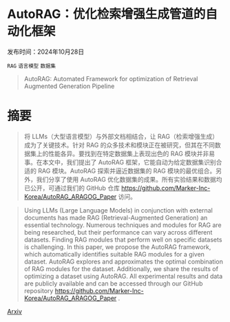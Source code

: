 # AutoRAG：优化检索增强生成管道的自动化框架

发布时间：2024年10月28日

`RAG` `语言模型` `数据集`

> AutoRAG: Automated Framework for optimization of Retrieval Augmented Generation Pipeline

# 摘要

> 将 LLMs（大型语言模型）与外部文档相结合，让 RAG（检索增强生成）成为了关键技术。针对 RAG 的众多技术和模块正在被研究，但其在不同数据集上的性能各异。要找到在特定数据集上表现出色的 RAG 模块并非易事。在本文中，我们提出了 AutoRAG 框架，它能自动为给定数据集识别合适的 RAG 模块。AutoRAG 探索并逼近数据集的 RAG 模块的最优组合。另外，我们分享了使用 AutoRAG 优化数据集的成果。所有实验结果和数据均已公开，可通过我们的 GitHub 仓库 https://github.com/Marker-Inc-Korea/AutoRAG_ARAGOG_Paper 访问。

> Using LLMs (Large Language Models) in conjunction with external documents has made RAG (Retrieval-Augmented Generation) an essential technology. Numerous techniques and modules for RAG are being researched, but their performance can vary across different datasets. Finding RAG modules that perform well on specific datasets is challenging. In this paper, we propose the AutoRAG framework, which automatically identifies suitable RAG modules for a given dataset. AutoRAG explores and approximates the optimal combination of RAG modules for the dataset. Additionally, we share the results of optimizing a dataset using AutoRAG. All experimental results and data are publicly available and can be accessed through our  GitHub repository https://github.com/Marker-Inc-Korea/AutoRAG_ARAGOG_Paper .

[Arxiv](https://arxiv.org/abs/2410.20878)